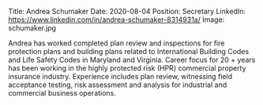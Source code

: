 Title: Andrea Schumaker
Date: 2020-08-04
Position: Secretary
LinkedIn: https://www.linkedin.com/in/andrea-schumaker-8314931a/
Image: schumaker.jpg

Andrea has worked completed plan review and inspections for fire protection plans and building plans related to International Building Codes and Life Safety Codes in Maryland and Virginia. Career focus for 20 + years has been working in the highly protected risk (HPR) commercial property insurance industry. Experience includes plan review, witnessing field acceptance testing, risk assessment and analysis for industrial and commercial business operations.
